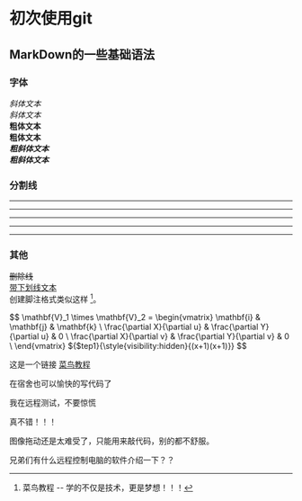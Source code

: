 # 初次使用git
## MarkDown的一些基础语法
### 字体
*斜体文本*  
_斜体文本_  
**粗体文本**  
__粗体文本__  
***粗斜体文本***  
___粗斜体文本___  

### 分割线
***
* * *
*****
- - -
----------
### 其他
~~删除线~~  
<u>带下划线文本</u>  
创建脚注格式类似这样 [^RUNOOB]。  
[^RUNOOB]: 菜鸟教程 -- 学的不仅是技术，更是梦想！！！

$$
\mathbf{V}_1 \times \mathbf{V}_2 =  \begin{vmatrix} 
\mathbf{i} & \mathbf{j} & \mathbf{k} \\
\frac{\partial X}{\partial u} &  \frac{\partial Y}{\partial u} & 0 \\
\frac{\partial X}{\partial v} &  \frac{\partial Y}{\partial v} & 0 \\
\end{vmatrix}
${$tep1}{\style{visibility:hidden}{(x+1)(x+1)}}
$$

这是一个链接 [菜鸟教程](https://www.runoob.com)

在宿舍也可以愉快的写代码了


我在远程测试，不要惊慌

真不错！！！

图像拖动还是太难受了，只能用来敲代码，别的都不舒服。

兄弟们有什么远程控制电脑的软件介绍一下？？
